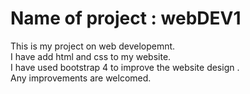 # Name of project : webDEV1
This is my project on web developemnt.<br>
I have add html and css to my website.<br>
I have used bootstrap 4 to improve the website design .<br>
Any improvements are welcomed.
